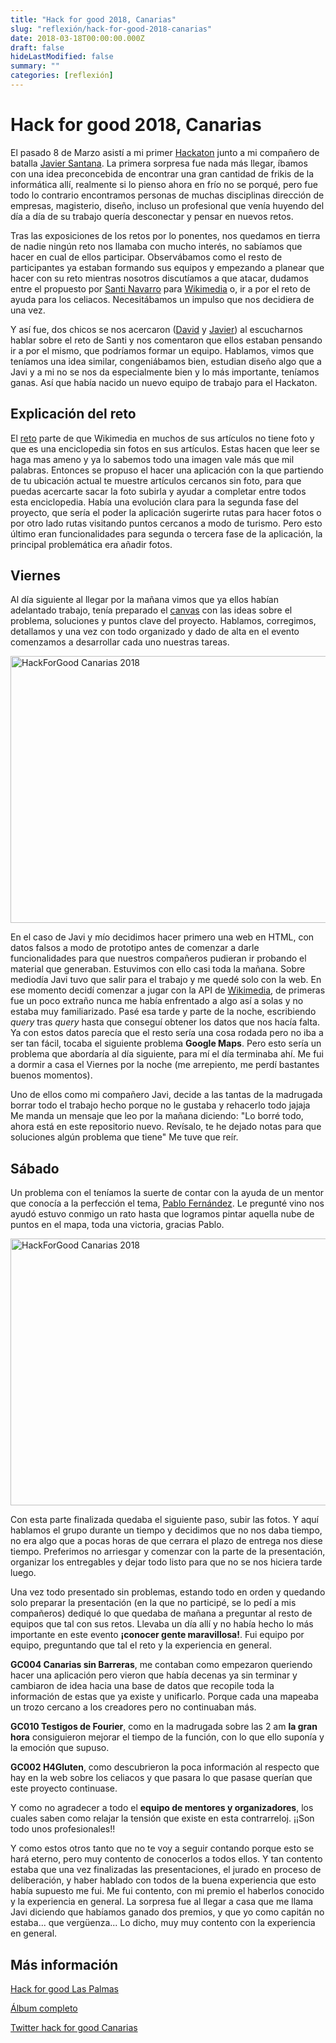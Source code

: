 ```yaml
---
title: "Hack for good 2018, Canarias"
slug: "reflexión/hack-for-good-2018-canarias"
date: 2018-03-18T00:00:00.000Z
draft: false
hideLastModified: false
summary: ""
categories: [reflexión]
---
```


# Hack for good 2018, Canarias

El pasado 8 de Marzo asistí a mi primer [Hackaton](http://hackforgood.net/las-palmas/) junto a mi compañero de batalla [Javier Santana](https://twitter.com/MrIvaj). La primera sorpresa fue nada más llegar, íbamos con una idea preconcebida de encontrar una gran cantidad de frikis de la informática allí, realmente si lo pienso ahora en frío no se porqué, pero fue todo lo contrario encontramos personas de muchas disciplinas dirección de empresas, magisterio, diseño, incluso un profesional que venía huyendo del día a día de su trabajo quería desconectar y pensar en nuevos retos.

Tras las exposiciones de los retos por lo ponentes, nos quedamos en tierra de nadie ningún reto nos llamaba con mucho interés, no sabíamos que hacer en cual de ellos participar. Observábamos como el resto de participantes ya estaban formando sus equipos y empezando a planear que hacer con su reto mientras nosotros discutíamos a que atacar, dudamos entre el propuesto por [Santi Navarro](https://twitter.com/Santi_Navarro_) para [Wikimedia](https://www.wikimedia.org/) o, ir a por el reto de ayuda para los celiacos. Necesitábamos un impulso que nos decidiera de una vez.

Y así fue, dos chicos se nos acercaron ([David](https://twitter.com/Heyheydavi) y [Javier](https://twitter.com/javiercabreram)) al escucharnos hablar sobre el reto de Santi y nos comentaron que ellos estaban pensando ir a por el mismo, que podríamos formar un equipo. Hablamos, vimos que teníamos una idea similar, congeniábamos bien, estudian diseño algo que a Javi y a mi no se nos da especialmente bien y lo más importante, teníamos ganas. Así que había nacido un nuevo equipo de trabajo para el Hackaton.

## Explicación del reto

El [reto](https://hackforgood.net/que-puedo-fotografiar-para-wikipedia/) parte de que Wikimedia en muchos de sus artículos no tiene foto y que es una enciclopedia sin fotos en sus artículos. Estas hacen que leer se haga mas ameno y ya lo sabemos todo una imagen vale más que mil palabras. Entonces se propuso el hacer una aplicación con la que partiendo de tu ubicación actual te muestre artículos cercanos sin foto, para que puedas acercarte sacar la foto subirla y ayudar a completar entre todos esta enciclopedia. Había una evolución clara para la segunda fase del proyecto, que sería el poder la aplicación sugerirte rutas para hacer fotos o por otro lado rutas visitando puntos cercanos a modo de turismo. Pero esto último eran funcionalidades para segunda o tercera fase de la aplicación, la principal problemática era añadir fotos.

## Viernes

Al día siguiente al llegar por la mañana vimos que ya ellos habían adelantado trabajo, tenía preparado el [canvas](http://www.eoi.es/wiki/index.php/Modelo_CANVAS_en_Proyectos_de_negocio) con las ideas sobre el problema, soluciones y puntos clave del proyecto. Hablamos, corregimos, detallamos y una vez con todo organizado y dado de alta en el evento comenzamos a desarrollar cada uno nuestras tareas.

<a data-flickr-embed="true"  href="https://www.flickr.com/photos/93593556@N02/25948746727/in/album-72157693756827624/" title="HackForGood Canarias 2018"><img src="https://farm1.staticflickr.com/785/25948746727_f23eaa67c1_z.jpg" width="640" height="427" alt="HackForGood Canarias 2018"></a><script async src="//embedr.flickr.com/assets/client-code.js" charset="utf-8"></script>

En el caso de Javi y mío decidimos hacer primero una web en HTML, con datos falsos a modo de prototipo antes de comenzar a darle funcionalidades para que nuestros compañeros pudieran ir probando el material que generaban. Estuvimos con ello casi toda la mañana. Sobre mediodía Javi tuvo que salir para el trabajo y me quedé solo con la web. En ese momento decidí comenzar a jugar con la API de [Wikimedia](https://www.mediawiki.org/wiki/API:Main_page/es), de primeras fue un poco extraño nunca me había enfrentado a algo así a solas y no estaba muy familiarizado. Pasé esa tarde y parte de la noche, escribiendo _query_ tras _query_ hasta que conseguí obtener los datos que nos hacía falta. Ya con estos datos parecía que el resto sería una cosa rodada pero no iba a ser tan fácil, tocaba el siguiente problema **Google Maps**. Pero esto sería un problema que abordaría al día siguiente, para mí el día terminaba ahí. Me fui a dormir a casa el Viernes por la noche (me arrepiento, me perdí bastantes buenos momentos).

Uno de ellos como mi compañero Javi, decide a las tantas de la madrugada borrar todo el trabajo hecho porque no le gustaba y rehacerlo todo jajaja Me manda un mensaje que leo por la mañana diciendo: "Lo borré todo, ahora está en este repositorio nuevo. Revísalo, te he dejado notas para que soluciones algún problema que tiene" Me tuve que reír.

## Sábado

Un problema con el teníamos la suerte de contar con la ayuda de un mentor que conocía a la perfección el tema, [Pablo Fernández](https://twitter.com/MonizPablo). Le pregunté vino nos ayudó estuvo conmigo un rato hasta que logramos pintar aquella nube de puntos en el mapa, toda una victoria, gracias Pablo. 

<a data-flickr-embed="true"  href="https://www.flickr.com/photos/93593556@N02/39010421350/in/album-72157693756827624/" title="HackForGood Canarias 2018"><img src="https://farm5.staticflickr.com/4776/39010421350_9a8251cc41_z.jpg" width="640" height="427" alt="HackForGood Canarias 2018"></a><script async src="//embedr.flickr.com/assets/client-code.js" charset="utf-8"></script>

Con esta parte finalizada quedaba el siguiente paso, subir las fotos. Y aquí hablamos el grupo durante un tiempo y decidimos que no nos daba tiempo, no era algo que a pocas horas de que cerrara el plazo de entrega nos diese tiempo. Preferimos no arriesgar y comenzar con la parte de la presentación, organizar los entregables y dejar todo listo para que no se nos hiciera tarde luego.

Una vez todo presentado sin problemas, estando todo en orden y quedando solo preparar la presentación (en la que no participé, se lo pedí a mis compañeros) dediqué lo que quedaba de mañana a preguntar al resto de equipos que tal con sus retos. Llevaba un día allí y no había hecho lo más importante en este evento **¡conocer gente maravillosa!**. Fui equipo por equipo, preguntando que tal el reto y la experiencia en general.

**GC004 Canarias sin Barreras**, me contaban como empezaron queriendo hacer una aplicación pero vieron que había decenas ya sin terminar y cambiaron de idea hacia una base de datos que recopile toda la información de estas que ya existe y unificarlo. Porque cada una mapeaba un trozo cercano a los creadores pero no continuaban más.

**GC010 Testigos de Fourier**, como en la madrugada sobre las 2 am **la gran hora** consiguieron mejorar el tiempo de la función, con lo que ello suponía y la emoción que supuso.

**GC002 H4Gluten**, como descubrieron la poca información al respecto que hay en la web sobre los celiacos y que pasara lo que pasase querían que este proyecto continuase.

Y como no agradecer a todo el **equipo de mentores y organizadores**, los cuales saben como relajar la tensión que existe en esta contrarreloj. ¡¡Son todo unos profesionales!!

Y como estos otros tanto que no te voy a seguir contando porque esto se hará eterno, pero muy contento de conocerlos a todos ellos. Y tan contento estaba que una vez finalizadas las presentaciones, el jurado en proceso de deliberación, y haber hablado con todos de la buena experiencia que esto había supuesto me fui. Me fui contento, con mi premio el haberlos conocido y la experiencia en general. La sorpresa fue al llegar a casa que me llama Javi diciendo que habíamos ganado dos premios, y que yo como capitán no estaba... que vergüenza... Lo dicho, muy muy contento con la experiencia en general.


## Más información

[Hack for good Las Palmas](https://hackforgood.net/las-palmas/)

[Álbum completo](https://www.flickr.com/photos/93593556@N02/sets/72157693756827624/)

[Twitter hack for good Canarias](https://twitter.com/H4GCAN)




